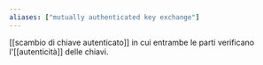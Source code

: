 ```yaml
---
aliases: ["mutually authenticated key exchange"]
---
```


[[scambio di chiave autenticato]] in cui entrambe le parti verificano l'[[autenticità]] delle chiavi.